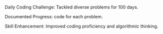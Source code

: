 

Daily Coding Challenge: Tackled diverse problems for 100 days.

Documented Progress:  code for each problem.

Skill Enhancement: Improved coding proficiency and algorithmic thinking.

